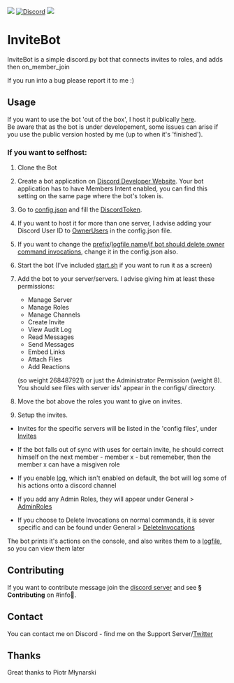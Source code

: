 <a target="https://n3v.live/invitebot" href="https://n3v.live/invitebot"><img src="https://n3v.live/icons/bot-invite-blue.svg"></a>
<a href="https://discord.gg/wsEU32a3ke"><img alt="Discord" src="https://img.shields.io/discord/788042409799712788?style=flat&logo=discord"></a>
<img src="https://n3v.live/icons/license-MIT-yellow.svg">

# InviteBot
InviteBot is a simple discord.py bot that connects invites to roles, and adds then on_member_join

If you run into a bug please report it to me :)

## Usage
If you want to use the bot 'out of the box', I host it publically [here](https://n3v.live/invitebot).</br>
Be aware that as the bot is under developement, some issues can arise if you use the public version hosted by me (up to when it's 'finished').

### If you want to selfhost:
  1. Clone the Bot
  2. Create a bot application on [Discord Developer Website](https://discord.com/developers). Your bot application has to have Members Intent enabled, you can find this setting on the same page where the bot's token is.
  3. Go to [config.json](https://github.com/Nevalicjus/invitebot/blob/main/main-config.json) and fill the [DiscordToken](https://github.com/Nevalicjus/invitebot/blob/main/main-config.json#L2).
  4. If you want to host it for more than one server, I advise adding your Discord User ID to [OwnerUsers](https://github.com/Nevalicjus/invitebot/blob/main/main-config.json#L5) in the config.json file.
  5. If you want to change the [prefix](https://github.com/Nevalicjus/invitebot/blob/main/main-config.json#L3)/[logfile name](https://github.com/Nevalicjus/invitebot/blob/main/main-config.json#L4)/[if bot should delete owner command invocations](https://github.com/Nevalicjus/invitebot/blob/main/main-config.json#L6), change it in the config.json also.
  6. Start the bot (I've included [start.sh](https://github.com/Nevalicjus/invitebot/blob/main/start.sh) if you want to run it as a screen)
  7. Add the bot to your server/servers. I advise giving him at least these permissions:
     - Manage Server
     - Manage Roles
     - Manage Channels
     - Create Invite
     - View Audit Log
     - Read Messages
     - Send Messages
     - Embed Links
     - Attach Files
     - Add Reactions

     (so weight 268487921)
     or just the Administrator Permission (weight 8).
     You should see files with server ids' appear in the configs/ directory.
  8. Move the bot above the roles you want to give on invites.
  9. Setup the invites.

- Invites for the specific servers will be listed in the 'config files', under [Invites](https://github.com/Nevalicjus/invitebot/blob/main/configs/example.json#L7)

- If the bot falls out of sync with uses for certain invite, he should correct himself on the next member - member x - but rememeber, then the member x can have a misgiven role

- If you enable [log](https://github.com/Nevalicjus/invitebot/blob/main/configs/example.json#L5), which isn't enabled on default, the bot will log some of his actions onto a discord channel

- If you add any Admin Roles, they will appear under General > [AdminRoles](https://github.com/Nevalicjus/invitebot/blob/main/configs/example.json#L4)

- If you choose to Delete Invocations on normal commands, it is sever specific and can be found under General > [DeleteInvocations](https://github.com/Nevalicjus/invitebot/blob/main/configs/example.json#L3)  

The bot prints it's actions on the console, and also writes them to a [logfile](https://github.com/Nevalicjus/invitebot/blob/main/main-config.json#L4), so you can view them later

## Contributing
If you want to contribute message join the [discord server](https://discord.gg/wsEU32a3ke) and see **§ Contributing** on #info📜.

## Contact
You can contact me on Discord - find me on the Support Server/[Twitter](https://twitter.com/maciejbromirski)

## Thanks
Great thanks to Piotr Młynarski
